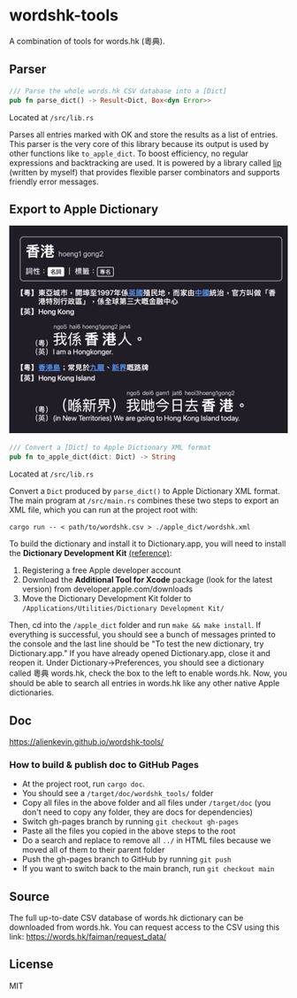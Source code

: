 # wordshk-tools

A combination of tools for words.hk (粵典).

## Parser
```rust
/// Parse the whole words.hk CSV database into a [Dict]
pub fn parse_dict() -> Result<Dict, Box<dyn Error>>
```
Located at `/src/lib.rs`

Parses all entries marked with OK and store the results as a list of entries. This parser is the very core of this library because its output is used by other functions like `to_apple_dict`.
To boost efficiency, no regular expressions and backtracking are used. It is powered by a library called [lip](https://github.com/AlienKevin/lip) (written by myself) that provides
flexible parser combinators and supports friendly error messages.

## Export to Apple Dictionary

![Apple Dictionary screenshot](./apple_dict/apple_dict_screenshot.png)

```rust
/// Convert a [Dict] to Apple Dictionary XML format
pub fn to_apple_dict(dict: Dict) -> String
```
Located at `/src/lib.rs`

Convert a `Dict` produced by `parse_dict()` to Apple Dictionary XML format. The main program at `/src/main.rs` combines these two steps to export an XML file, which you can run at the project root with:
```
cargo run -- < path/to/wordshk.csv > ./apple_dict/wordshk.xml
```

To build the dictionary and install it to Dictionary.app, you will need to install the **Dictionary Development Kit** [(reference)](https://apple.stackexchange.com/a/80110/398222):
1. Registering a free Apple developer account
2. Download the **Additional Tool for Xcode** package (look for the latest version) from developer.apple.com/downloads
3. Move the Dictionary Development Kit folder to `/Applications/Utilities/Dictionary Development Kit/`

Then, cd into the `/apple_dict` folder and run `make && make install`. If everything is successful, you should see a bunch of messages printed to the console and the last line should be "To test the new dictionary, try Dictionary.app." If you have already opened Dictionary.app, close it and reopen it. Under Dictionary->Preferences, you should see a dictionary called 粵典 words.hk, check the box to the left to enable words.hk. Now, you should be able to search all entries in words.hk like any other native Apple dictionaries.

## Doc
https://alienkevin.github.io/wordshk-tools/

### How to build & publish doc to GitHub Pages
* At the project root, run `cargo doc`.
* You should see a `/target/doc/wordshk_tools/` folder
* Copy all files in the above folder and all files under `/target/doc` (you don't need to copy any folder, they are docs for dependencies)
* Switch gh-pages branch by running `git checkout gh-pages`
* Paste all the files you copied in the above steps to the root
* Do a search and replace to remove all `../` in HTML files because we moved all of them to their parent folder
* Push the gh-pages branch to GitHub by running `git push`
* If you want to switch back to the main branch, run `git checkout main`

## Source

The full up-to-date CSV database of words.hk dictionary can be downloaded from words.hk. You can request access to the CSV using this link: https://words.hk/faiman/request_data/

## License
MIT

